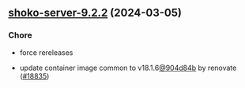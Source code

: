 

## [shoko-server-9.2.2](https://github.com/truecharts/charts/compare/shoko-server-9.2.0...shoko-server-9.2.2) (2024-03-05)

### Chore



- force rereleases

- update container image common to v18.1.6[@904d84b](https://github.com/904d84b) by renovate ([#18835](https://github.com/truecharts/charts/issues/18835))